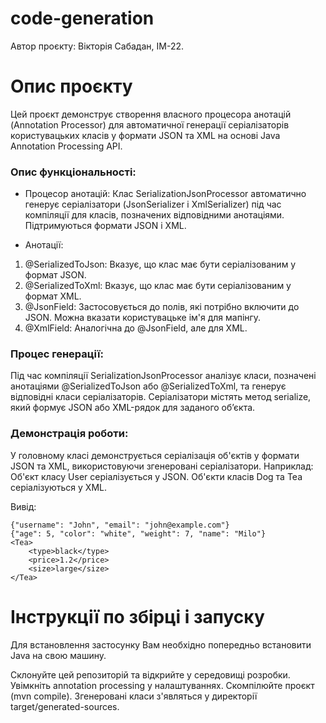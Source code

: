 # code-generation

Автор проєкту: Вікторія Сабадан, ІМ-22.

# Опис проєкту

Цей проєкт демонструє створення власного процесора анотацій (Annotation Processor) 
для автоматичної генерації серіалізаторів користувацьких класів у формати JSON та XML 
на основі Java Annotation Processing API.

### Опис функціональності:
- Процесор анотацій:
Клас SerializationJsonProcessor автоматично генерує серіалізатори (JsonSerializer і XmlSerializer) під час компіляції для класів, позначених відповідними анотаціями.
Підтримуються формати JSON і XML.


- Анотації:

1. @SerializedToJson: Вказує, що клас має бути серіалізованим у формат JSON.
2. @SerializedToXml: Вказує, що клас має бути серіалізованим у формат XML.
3. @JsonField: Застосовується до полів, які потрібно включити до JSON. Можна вказати користувацьке ім'я для мапінгу.
4. @XmlField: Аналогічна до @JsonField, але для XML.

### Процес генерації:

Під час компіляції SerializationJsonProcessor аналізує класи, позначені анотаціями @SerializedToJson або @SerializedToXml, та генерує відповідні класи серіалізаторів.
Серіалізатори містять метод serialize, який формує JSON або XML-рядок для заданого об’єкта.

### Демонстрація роботи:

У головному класі демонструється серіалізація об'єктів у формати JSON та XML, використовуючи згенеровані серіалізатори.
Наприклад:
Об'єкт класу User серіалізується у JSON.
Об'єкти класів Dog та Tea серіалізуються у XML.

Вивід:
```
{"username": "John", "email": "john@example.com"}
{"age": 5, "color": "white", "weight": 7, "name": "Milo"}
<Tea>
    <type>black</type>
    <price>1.2</price>
    <size>large</size>
</Tea> 
```

# Інструкції по збірці і запуску

Для встановлення застосунку Вам необхідно попередньо встановити Java на свою машину.

Склонуйте цей репозиторій та відкрийте у середовищі розробки. Увімкніть annotation processing у налаштуваннях. 
Скомпілюйте проєкт (mvn compile). Згенеровані класи з'являться у директорії target/generated-sources.